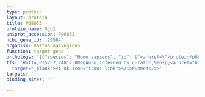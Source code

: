 ```yaml
---
type: protein
layout: protein
title: P08033
protein_name: Gjb1
uniprot_accession: P08033
ncbi_gene_id: '29584'
organism: Rattus norvegicus
function: target gene
orthologs: '[{"species": "Homo sapiens", "id": ["<a href=\"/protein/p08034\">P08034</a>"]}, {"species": "Mus musculus", "id": ["P28230"]}]'
tfs: 'Hnf1a,P15257,24817,ORegAnno,inferred by curator,&ensp;<a href="https://www.ncbi.nlm.nih.gov/pubmed/?term=12413486%5Buid%5D+OR+26578589%5Buid%5D"
  target="_blank"><i uk-icon="icon: link"></i>Pubmed</a>'
targets: ''
binding_sites: ''

---
```

